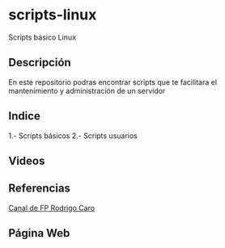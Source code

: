 # scripts-linux
Scripts básico Linux
## Descripción
En este repositorio podras encontrar scripts que te facilitara el mantenimiento y administración de un servidor
## Indice
1.- Scripts básicos
2.- Scripts usuarios
## Videos
## Referencias
[Canal de FP Rodrigo Caro](https://www.youtube.com/channel/UCE67X-TxJzc_9I_lAztga8g)
## Página Web

